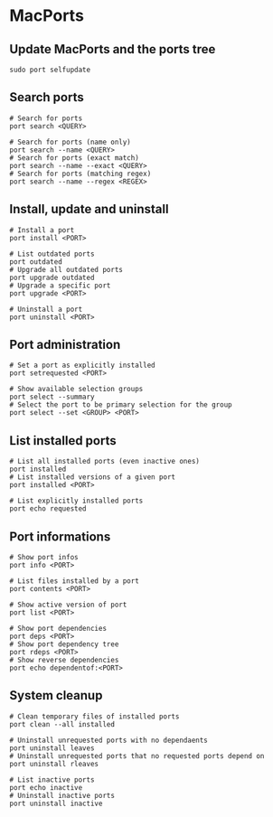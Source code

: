 # MacPorts

## Update MacPorts and the ports tree

```shell
sudo port selfupdate
```

## Search ports

```shell
# Search for ports
port search <QUERY>

# Search for ports (name only)
port search --name <QUERY>
# Search for ports (exact match)
port search --name --exact <QUERY>
# Search for ports (matching regex)
port search --name --regex <REGEX>
```

## Install, update and uninstall

```shell
# Install a port
port install <PORT>

# List outdated ports
port outdated
# Upgrade all outdated ports
port upgrade outdated
# Upgrade a specific port
port upgrade <PORT>

# Uninstall a port
port uninstall <PORT>
```

## Port administration

```shell
# Set a port as explicitly installed
port setrequested <PORT>

# Show available selection groups
port select --summary
# Select the port to be primary selection for the group
port select --set <GROUP> <PORT>
```

## List installed ports 

```shell
# List all installed ports (even inactive ones)
port installed
# List installed versions of a given port
port installed <PORT>

# List explicitly installed ports
port echo requested
```

## Port informations

```shell
# Show port infos
port info <PORT>

# List files installed by a port
port contents <PORT>

# Show active version of port
port list <PORT>

# Show port dependencies
port deps <PORT>
# Show port dependency tree
port rdeps <PORT>
# Show reverse dependencies
port echo dependentof:<PORT>
```

## System cleanup

```shell
# Clean temporary files of installed ports
port clean --all installed

# Uninstall unrequested ports with no dependaents
port uninstall leaves
# Uninstall unrequested ports that no requested ports depend on
port uninstall rleaves

# List inactive ports
port echo inactive
# Uninstall inactive ports
port uninstall inactive
```
